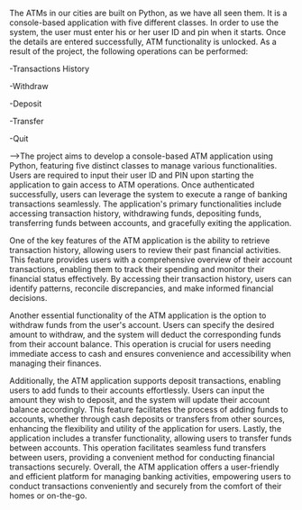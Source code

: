 The ATMs in our cities are built on Python, as we have all seen them. It is a console-based application with five different classes. In order to use the system, the user must enter his or her user ID and pin when it starts. Once the details are entered successfully, ATM functionality is unlocked. As a result of the project, the following operations can be performed:

-Transactions History

-Withdraw

-Deposit

-Transfer

-Quit

-->The project aims to develop a console-based ATM application using Python, featuring five distinct classes to manage various functionalities. Users are required to input their user ID and PIN upon starting the application to gain access to ATM operations. Once authenticated successfully, users can leverage the system to execute a range of banking transactions seamlessly. The application's primary functionalities include accessing transaction history, withdrawing funds, depositing funds, transferring funds between accounts, and gracefully exiting the application.

One of the key features of the ATM application is the ability to retrieve transaction history, allowing users to review their past financial activities. This feature provides users with a comprehensive overview of their account transactions, enabling them to track their spending and monitor their financial status effectively. By accessing their transaction history, users can identify patterns, reconcile discrepancies, and make informed financial decisions.

Another essential functionality of the ATM application is the option to withdraw funds from the user's account. Users can specify the desired amount to withdraw, and the system will deduct the corresponding funds from their account balance. This operation is crucial for users needing immediate access to cash and ensures convenience and accessibility when managing their finances.

Additionally, the ATM application supports deposit transactions, enabling users to add funds to their accounts effortlessly. Users can input the amount they wish to deposit, and the system will update their account balance accordingly. This feature facilitates the process of adding funds to accounts, whether through cash deposits or transfers from other sources, enhancing the flexibility and utility of the application for users. Lastly, the application includes a transfer functionality, allowing users to transfer funds between accounts. This operation facilitates seamless fund transfers between users, providing a convenient method for conducting financial transactions securely. Overall, the ATM application offers a user-friendly and efficient platform for managing banking activities, empowering users to conduct transactions conveniently and securely from the comfort of their homes or on-the-go.
